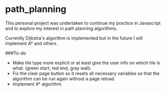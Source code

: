 # path_planning

This personal project was undertaken to continue my practice in Javascript and to explore my interest in path planning algorithms. 

Currently Dijkstra's algorithm is implemented but in the future I will implement A* and others.

###To-do
* Make tile type more explicit or at least give the user info on which tile is what. (green start, red end, gray wall).
* Fix the clear page button so it resets all necessary variables so that the algorithm can be run again without a page reload.
* Implement A* algorithm.

